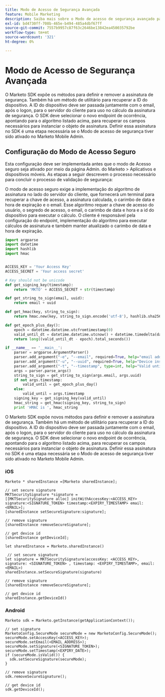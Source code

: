 ```yaml
---
title: Modo de Acesso de Segurança Avançada
feature: Mobile Marketing
description: Saiba mais sobre o Modo de acesso de segurança avançado para Marketo Mobile SDK, com geração de assinatura HMAC, configuração de ponto de extremidade de servidor, uso de ID de dispositivo e exemplos de iOS e Android
exl-id: bd4730ff-708b-465e-b494-485a4dbf67ff
source-git-commit: 7557b9957c87f63c2646be13842ea450035792be
workflow-type: tm+mt
source-wordcount: '321'
ht-degree: 0%

---
```


# Modo de Acesso de Segurança Avançada

O Marketo SDK expõe os métodos para definir e remover a assinatura de segurança. Também há um método de utilitário para recuperar a ID do dispositivo. A ID do dispositivo deve ser passada juntamente com o email, após o logon, para o servidor do cliente para uso no cálculo da assinatura de segurança. O SDK deve selecionar o novo endpoint de ocorrência, apontando para o algoritmo listado acima, para recuperar os campos necessários para instanciar o objeto de assinatura. Definir essa assinatura no SDK é uma etapa necessária se o Modo de acesso de segurança tiver sido ativado no Marketo Mobile Admin.

## Configuração do Modo de Acesso Seguro

Esta configuração deve ser implementada antes que o modo de Acesso seguro seja ativado por meio da página Admin. do Marketo > Aplicativos e dispositivos móveis. As etapas a seguir descrevem o processo necessário para concluir o processo de validação de segurança:

O modo de acesso seguro exige a implementação do algoritmo de assinatura no lado do servidor do cliente, que fornecerá um terminal para recuperar a chave de acesso, a assinatura calculada, o carimbo de data e hora de expiração e o email. Esse algoritmo requer a chave de acesso do usuário, o segredo de acesso, o email, o carimbo de data e hora e a id do dispositivo para executar o cálculo. O cliente é responsável pela configuração do endpoint, implementação do algoritmo para executar cálculos de assinatura e também manter atualizado o carimbo de data e hora de expiração.

```python
import argparse
import datetime
import hashlib
import hmac


ACCESS_KEY = 'Your Access Key'
ACCESS_SECRET = 'Your access secret'

# Key should not be unicode
def get_signing_key(timestamp):
    return 'MKTO' + ACCESS_SECRET + str(timestamp)

def get_string_to_sign(email, uuid):
    return email + uuid

def get_hmac(key, string_to_sign):
    return hmac.new(key, string_to_sign.encode('utf-8'), hashlib.sha256).hexdigest()

def get_epoch_plus_day():
    epoch = datetime.datetime.utcfromtimestamp(0)
    valid_until_dt = datetime.datetime.utcnow() + datetime.timedelta(days=1)
    return long((valid_until_dt - epoch).total_seconds())

if __name__ == '__main__':
    parser = argparse.ArgumentParser()
    parser.add_argument("-e", "--email", required=True, help="email address")
    parser.add_argument("-u", "--uuid", required=True, help="Device install id")
    parser.add_argument("-t", "--timestamp", type=int, help="Valid until timestamp")
    args = parser.parse_args()
    string_to_sign = get_string_to_sign(args.email, args.uuid)
    if not args.timestamp:
        valid_until = get_epoch_plus_day()
    else:
        valid_until = args.timestamp
    signing_key = get_signing_key(valid_until)
    hmac_string = get_hmac(signing_key, string_to_sign)
    print 'HMAC is ', hmac_string
```

O Marketo SDK expõe novos métodos para definir e remover a assinatura de segurança. Também há um método de utilitário para recuperar a ID do dispositivo. A ID do dispositivo deve ser passada juntamente com o email, após o logon, para o servidor do cliente para uso no cálculo da assinatura de segurança. O SDK deve selecionar o novo endpoint de ocorrência, apontando para o algoritmo listado acima, para recuperar os campos necessários para instanciar o objeto de assinatura. Definir essa assinatura no SDK é uma etapa necessária se o Modo de acesso de segurança tiver sido ativado no Marketo Mobile Admin.

### iOS

```
Marketo * sharedInstance =[Marketo sharedInstance];

// set secure signature
MKTSecuritySignature *signature =
[[MKTSecuritySignature alloc] initWithAccessKey:<ACCESS_KEY> signature:<SIGNATURE_TOKEN> timestamp:<EXPIRY_TIMESTAMP> email:<EMAIL>];
[sharedInstance setSecureSignature:signature];

// remove signature
[sharedInstance removeSecureSignature];

// get device id
[sharedInstance getDeviceId];
```

```
let sharedInstance = Marketo.sharedInstance()

 // set secure signature
let signature = MKTSecuritySignature(accessKey: <ACCESS_KEY>, signature: <SIGNATURE_TOKEN> , timestamp: <EXPIRY_TIMESTAMP>, email: <EMAIL>)
sharedInstance.setSecureSignature(signature)

// remove signature
[sharedInstance removeSecureSignature];

// get device id
sharedInstance.getDeviceId()
```

### Android

```
Marketo sdk = Marketo.getInstance(getApplicationContext());

// set signature
MarketoConfig.SecureMode secureMode = new MarketoConfig.SecureMode();
secureMode.setAccessKey(<ACCESS_KEY>);
secureMode.setEmail(<EMAIL_ADDRESS>);
secureMode.setSignature(<SIGNATURE_TOKEN>);
secureMode.setTimestamp(<EXPIRY_DATE>);
if (secureMode.isValid()) {
  sdk.setSecureSignature(secureMode);
}

// remove signature
sdk.removeSecureSignature();

// get device id
sdk.getDeviceId();
```
